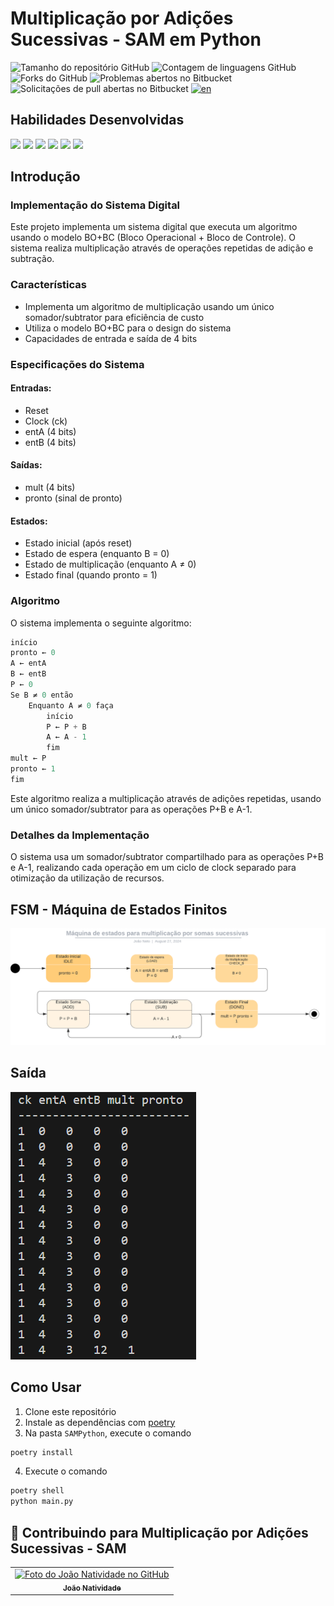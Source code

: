 
# Multiplicação por Adições Sucessivas - SAM em Python
![Tamanho do repositório GitHub](https://img.shields.io/github/repo-size/joaosnet/SAMPython?style=for-the-badge)
![Contagem de linguagens GitHub](https://img.shields.io/github/languages/count/joaosnet/SAMPython?style=for-the-badge)
![Forks do GitHub](https://img.shields.io/github/forks/joaosnet/SAMPython?style=for-the-badge)
![Problemas abertos no Bitbucket](https://img.shields.io/bitbucket/issues/joaosnet/SAMPython?style=for-the-badge)
![Solicitações de pull abertas no Bitbucket](https://img.shields.io/bitbucket/pr-raw/joaosnet/SAMPython?style=for-the-badge)
[![en](https://img.shields.io/badge/lang-en-green.svg)](https://github.com/joaosnet/SAMPython/blob/master/README.md)

## Habilidades Desenvolvidas
<img src="https://img.shields.io/badge/Python-3776AB?style=for-the-badge&logo=python&logoColor=white" /> <img src="https://img.shields.io/badge/VHDL-00599C?style=for-the-badge&logo=vhdl&logoColor=white"/> <img src="https://img.shields.io/badge/ModelSim-00599C?style=for-the-badge&logo=ModelSim&logoColor=white"/> <img src="https://img.shields.io/badge/Quartus-00599C?style=for-the-badge&logo=Quartus&logoColor=white"/> <img src="https://img.shields.io/badge/Poetry-%233B82F6.svg?style=for-the-badge&logo=poetry&logoColor=0B3D8D" /> <img src="https://img.shields.io/badge/MyHDL-00599C?style=for-the-badge&logo=Quartus&logoColor=white"/>

## Introdução

### Implementação do Sistema Digital

Este projeto implementa um sistema digital que executa um algoritmo usando o modelo BO+BC (Bloco Operacional + Bloco de Controle). O sistema realiza multiplicação através de operações repetidas de adição e subtração.

### Características

- Implementa um algoritmo de multiplicação usando um único somador/subtrator para eficiência de custo
- Utiliza o modelo BO+BC para o design do sistema
- Capacidades de entrada e saída de 4 bits

### Especificações do Sistema

#### Entradas:

- Reset
- Clock (ck)
- entA (4 bits)
- entB (4 bits)

#### Saídas:

- mult (4 bits)
- pronto (sinal de pronto)

#### Estados:

- Estado inicial (após reset)
- Estado de espera (enquanto B = 0)
- Estado de multiplicação (enquanto A ≠ 0)
- Estado final (quando pronto = 1)

### Algoritmo

O sistema implementa o seguinte algoritmo:

```python
início
pronto ← 0
A ← entA
B ← entB
P ← 0
Se B ≠ 0 então
    Enquanto A ≠ 0 faça
        início
        P ← P + B
        A ← A - 1
        fim
mult ← P
pronto ← 1
fim
```

Este algoritmo realiza a multiplicação através de adições repetidas, usando um único somador/subtrator para as operações P+B e A-1.

### Detalhes da Implementação

O sistema usa um somador/subtrator compartilhado para as operações P+B e A-1, realizando cada operação em um ciclo de clock separado para otimização da utilização de recursos.

## FSM - Máquina de Estados Finitos

<img src="screenshots/fsm.png"/>

## Saída

<img src="screenshots/output.png"/>

## Como Usar

1. Clone este repositório
2. Instale as dependências com [poetry](https://python-poetry.org/docs/#installation)
3. Na pasta `SAMPython`, execute o comando 
``` bash 
poetry install
```
4. Execute o comando 
```bash
poetry shell 
python main.py
```

## 🤝 Contribuindo para Multiplicação por Adições Sucessivas - SAM

<table>
  <tr>
    <td align="center">
      <a href="https://www.instagram.com/jaonativi/" title="Desenvolvedor Backend">
        <img src="https://avatars.githubusercontent.com/u/87316339?v=4" width="100px;" alt="Foto do João Natividade no GitHub"/><br>
        <sub>
          <b>João Natividade</b>
        </sub>
      </a>
    </td>
  </tr>
</table>
